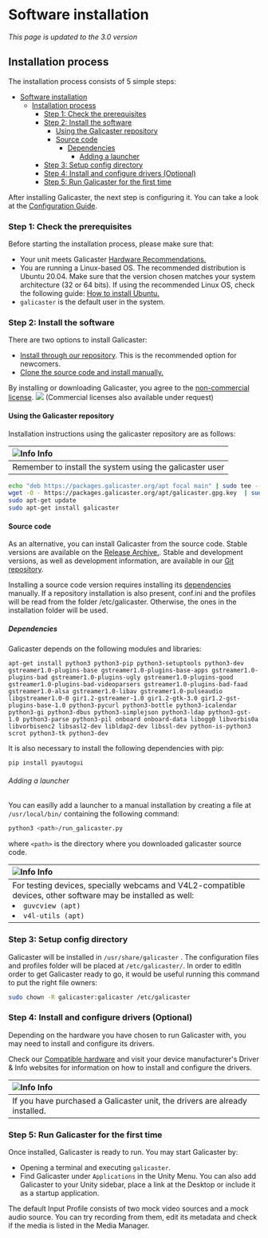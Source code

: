 Software installation
=====================

*This page is updated to the 3.0 version*

Installation process
--------------------
The installation process consists of 5 simple steps:

- [Software installation](#software-installation)
  - [Installation process](#installation-process)
    - [Step 1: Check the prerequisites](#step-1-check-the-prerequisites)
    - [Step 2: Install the software](#step-2-install-the-software)
      - [Using the Galicaster repository](#using-the-galicaster-repository)
      - [Source code](#source-code)
        - [Dependencies](#dependencies)
          - [Adding a launcher](#adding-a-launcher)
    - [Step 3: Setup config directory](#step-3-setup-config-directory)
    - [Step 4: Install and configure drivers (Optional)](#step-4-install-and-configure-drivers-optional)
    - [Step 5: Run Galicaster for the first time](#step-5-run-galicaster-for-the-first-time)

After installing Galicaster, the next step is configuring it. You can take a look at the [Configuration Guide](GalicasterConfiguration.md).

### Step 1: Check the prerequisites
Before starting the installation process, please make sure that:

* Your unit meets Galicaster [Hardware Recommendations.](HardwareRecommendations.md)
* You are running a Linux-based OS. The recommended distribution is Ubuntu 20.04. Make sure that the version chosen matches your system architecture (32 or 64 bits). If using the recommended Linux OS, check the following guide: [How to install Ubuntu.](SoftwareInstallation/InstallingUbuntu.md)
* `galicaster` is the default user in the system.

### Step 2: Install the software
 There are two options to install Galicaster:
 * [Install through our repository](#using-the-galicaster-repository). This is the recommended option for newcomers.
 * [Clone the source code and install manually.](#source-code)


 By installing or downloading Galicaster, you agree to the [non-commercial license](http://creativecommons.org/licenses/by-nc-sa/3.0/). ![](http://i.creativecommons.org/l/by-nc-sa/3.0/80x15.png) (Commercial licenses also available under request)

#### Using the Galicaster repository
Installation instructions using the galicaster repository are as follows:

|![Info](images/info.gif) Info                                                |
|                    :------                                             |
|   Remember to install the system using the galicaster user|

```bash
echo "deb https://packages.galicaster.org/apt focal main" | sudo tee --append /etc/apt/sources.list.d/galicaster.list
wget -O - https://packages.galicaster.org/apt/galicaster.gpg.key  | sudo apt-key add -
sudo apt-get update
sudo apt-get install galicaster
```

#### Source code
As an alternative, you can install Galicaster from the source code. Stable versions are available on the [Release Archive.](SoftwareInstallation/ReleaseArchive.md). Stable and development versions, as well as development information, are available in our [Git repository](http://github.com/teltek/Galicaster).

Installing a source code version requires installing its [dependencies](#dependencies) manually.
If a repository installation is also present, conf.ini and the profiles will be read from the folder /etc/galicaster. Otherwise, the ones in the installation folder will be used.

##### Dependencies

Galicaster depends on the following modules and libraries:
```
apt-get install python3 python3-pip python3-setuptools python3-dev gstreamer1.0-plugins-base gstreamer1.0-plugins-base-apps gstreamer1.0-plugins-bad gstreamer1.0-plugins-ugly gstreamer1.0-plugins-good gstreamer1.0-plugins-bad-videoparsers gstreamer1.0-plugins-bad-faad gstreamer1.0-alsa gstreamer1.0-libav gstreamer1.0-pulseaudio libgstreamer1.0-0 gir1.2-gstreamer-1.0 gir1.2-gtk-3.0 gir1.2-gst-plugins-base-1.0 python3-pycurl python3-bottle python3-icalendar python3-gi python3-dbus python3-simplejson python3-ldap python3-gst-1.0 python3-parse python3-pil onboard onboard-data libogg0 libvorbis0a libvorbisenc2 libsasl2-dev libldap2-dev libssl-dev python-is-python3 scrot python3-tk python3-dev
```

It is also necessary to install the following dependencies with pip:
```
pip install pyautogui
```

###### Adding a launcher
You can easilly add a launcher to a manual installation by creating a file at `/usr/local/bin/` containing the following command:
```bash
python3 <path>/run_galicaster.py
```
where `<path>` is the directory where you downloaded galicaster source code.

|![Info](images/info.gif) Info |
| :------ |
| For testing devices, specially webcams and V4L2-compatible devices, other software may be installed as well:<li>`guvcview (apt)`</li><li>`v4l-utils (apt)`</li> |

### Step 3: Setup config directory

Galicaster will be installed in `/usr/share/galicaster` . The configuration files and profiles folder will be placed at `/etc/galicaster/`. In order to editIn order to get Galicaster ready to go, it would be useful running this command to put the right file owners:
```bash
sudo chown -R galicaster:galicaster /etc/galicaster
```

### Step 4: Install and configure drivers (Optional)
Depending on the hardware you have chosen to run Galicaster with, you may need to install and configure its drivers.

Check our [Compatible hardware](HardwareRecommendations/CompatibleHardware.md) and visit your device manufacturer's Driver & Info websites for information on how to install and configure the drivers.

|![Info](images/info.gif) Info                                                |
|                    :------                                             |
|   If you have purchased a Galicaster unit, the drivers are already installed. |

### Step 5: Run Galicaster for the first time
Once installed, Galicaster is ready to run. You may start Galicaster by:

* Opening a terminal and executing `galicaster`.
* Find Galicaster under `Applications` in the Unity Menu.
You can also add Galicaster to your Unity sidebar, place a link at the Desktop or include it as a startup application.

The default Input Profile consists of two mock video sources and a mock audio source. You can try recording from them, edit its metadata and check if the media is listed in the Media Manager.
